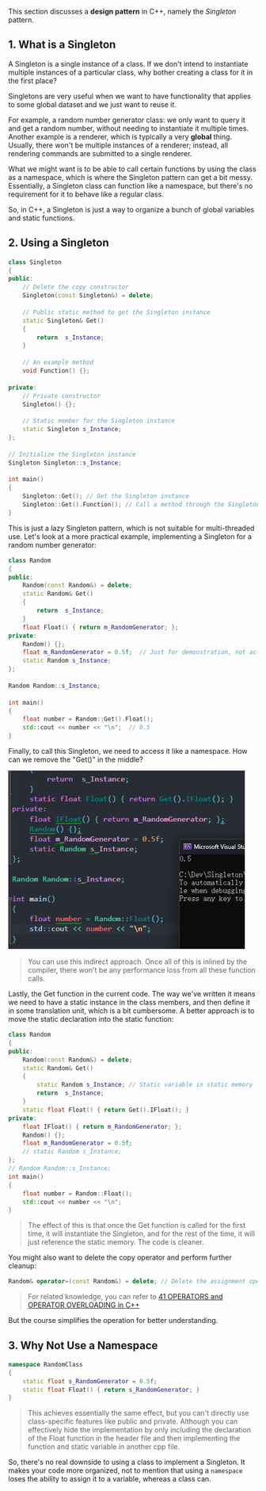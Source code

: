 This section discusses a **design pattern** in C++, namely the _Singleton_ pattern.

## 1. What is a Singleton

A Singleton is a single instance of a class. If we don't intend to instantiate multiple instances of a particular class, why bother creating a class for it in the first place?

Singletons are very useful when we want to have functionality that applies to some global dataset and we just want to reuse it.

For example, a random number generator class: we only want to query it and get a random number, without needing to instantiate it multiple times. Another example is a renderer, which is typically a very **global** thing. Usually, there won't be multiple instances of a renderer; instead, all rendering commands are submitted to a single renderer.

What we might want is to be able to call certain functions by using the class as a namespace, which is where the Singleton pattern can get a bit messy. Essentially, a Singleton class can function like a namespace, but there's no requirement for it to behave like a regular class.

So, in C++, a Singleton is just a way to organize a bunch of global variables and static functions.

## 2. Using a Singleton

```cpp
class Singleton
{
public:
	// Delete the copy constructor
	Singleton(const Singleton&) = delete;

	// Public static method to get the Singleton instance
	static Singleton& Get()
	{
		return  s_Instance;
	}

	// An example method
	void Function() {};

private:
	// Private constructor
	Singleton() {};

	// Static member for the Singleton instance
	static Singleton s_Instance;
};

// Initialize the Singleton instance
Singleton Singleton::s_Instance;

int main()
{
	Singleton::Get(); // Get the Singleton instance
	Singleton::Get().Function(); // Call a method through the Singleton instance
}

```

This is just a lazy Singleton pattern, which is not suitable for multi-threaded use. Let's look at a more practical example, implementing a Singleton for a random number generator:

```cpp
class Random
{
public:
	Random(const Random&) = delete;
	static Random& Get()
	{
		return  s_Instance;
	}
	float Float() { return m_RandomGenerator; };
private:
	Random() {};
	float m_RandomGenerator = 0.5f;  // Just for demonstration, not actually generating random numbers
	static Random s_Instance;
};

Random Random::s_Instance;

int main()
{
	float number = Random::Get().Float();
	std::cout << number << "\n";  // 0.5
}
```

Finally, to call this Singleton, we need to access it like a namespace. How can we remove the "Get()" in the middle?

![](./storage%20bag/Pasted%20image%2020230805161556.png)

> You can use this indirect approach. Once all of this is inlined by the compiler, there won't be any performance loss from all these function calls.

Lastly, the Get function in the current code. The way we've written it means we need to have a static instance in the class members, and then define it in some translation unit, which is a bit cumbersome. A better approach is to move the static declaration into the static function:

```cpp
class Random
{
public:
	Random(const Random&) = delete;
	static Random& Get()
	{
		static Random s_Instance; // Static variable in static memory
		return  s_Instance;
	}
	static float Float() { return Get().IFloat(); }
private:
	float IFloat() { return m_RandomGenerator; };
	Random() {};
	float m_RandomGenerator = 0.5f;
	// static Random s_Instance;
};
// Random Random::s_Instance;
int main()
{
	float number = Random::Float();
	std::cout << number << "\n";
}
```

> The effect of this is that once the Get function is called for the first time, it will instantiate the Singleton, and for the rest of the time, it will just reference the static memory. The code is cleaner.

You might also want to delete the copy operator and perform further cleanup:

```cpp
Random& operator=(const Random&) = delete; // Delete the assignment operator
```

> For related knowledge, you can refer to [41 OPERATORS and OPERATOR OVERLOADING in C++](41%20OPERATORS%20and%20OPERATOR%20OVERLOADING%20in%20C++.md)

But the course simplifies the operation for better understanding.

## 3. Why Not Use a Namespace

```cpp
namespace RandomClass
{
	static float s_RandomGenerator = 0.5f;
	static float Float() { return s_RandomGenerator; }
}
```

> This achieves essentially the same effect, but you can't directly use class-specific features like public and private. Although you can effectively hide the implementation by only including the declaration of the Float function in the header file and then implementing the function and static variable in another cpp file.

So, there's no real downside to using a class to implement a Singleton. It makes your code more organized, not to mention that using a `namespace` loses the ability to assign it to a variable, whereas a class can.